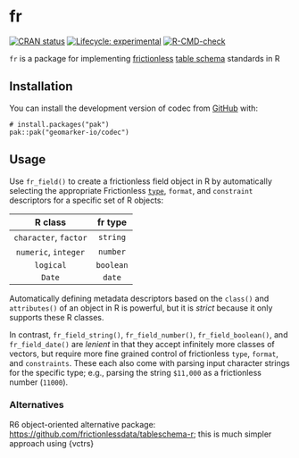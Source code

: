 # fr

<!-- badges: start -->
[![CRAN status](https://www.r-pkg.org/badges/version/fr)](https://CRAN.R-project.org/package=fr)
[![Lifecycle: experimental](https://img.shields.io/badge/lifecycle-experimental-orange.svg)](https://lifecycle.r-lib.org/articles/stages.html#experimental)
[![R-CMD-check](https://github.com/cole-brokamp/fr/actions/workflows/R-CMD-check.yaml/badge.svg)](https://github.com/cole-brokamp/fr/actions/workflows/R-CMD-check.yaml)
<!-- badges: end -->

`fr` is a package for implementing [frictionless](https://specs.frictionlessdata.io) [table schema](https://specs.frictionlessdata.io/table-schema) standards in R

## Installation

You can install the development version of codec from [GitHub](https://github.com/) with:

    # install.packages("pak")
    pak::pak("geomarker-io/codec")
	
## Usage

Use `fr_field()` to create a frictionless field object in R by automatically selecting the appropriate Frictionless [`type`](https://specs.frictionlessdata.io/table-schema/#types-and-formats), `format`, and `constraint` descriptors for a specific set of R objects:

| **R class**           | **fr type** |
|:---------------------:|:-----------:|
| `character`, `factor` | `string`    |
| `numeric`, `integer`  | `number`    |
| `logical`             | `boolean`   |
| `Date`                | `date`      |

Automatically defining metadata descriptors based on the `class()` and `attributes()` of an object in R is powerful, but it is *strict* because it only supports these R classes. 

In contrast, `fr_field_string()`, `fr_field_number()`, `fr_field_boolean()`, and `fr_field_date()` are *lenient* in that they accept infinitely more classes of vectors, but require more fine grained control of frictionless `type`, `format`, and `constraints`.  These each also come with parsing input character strings for the specific type; e.g., parsing the string `$11,000` as a frictionless number (`11000`).

### Alternatives

R6 object-oriented alternative package: https://github.com/frictionlessdata/tableschema-r; this is much simpler approach using {vctrs}
